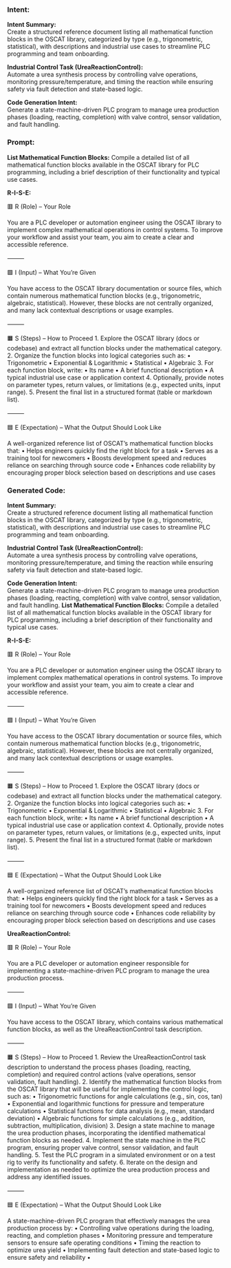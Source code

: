 ### Intent:
**Intent Summary:**  
Create a structured reference document listing all mathematical function blocks in the OSCAT library, categorized by type (e.g., trigonometric, statistical), with descriptions and industrial use cases to streamline PLC programming and team onboarding.  

**Industrial Control Task (UreaReactionControl):**  
Automate a urea synthesis process by controlling valve operations, monitoring pressure/temperature, and timing the reaction while ensuring safety via fault detection and state-based logic.  

**Code Generation Intent:**  
Generate a state-machine-driven PLC program to manage urea production phases (loading, reacting, completion) with valve control, sensor validation, and fault handling.

### Prompt:
**List Mathematical Function Blocks:**
Compile a detailed list of all mathematical function blocks available in the OSCAT library for PLC programming, including a brief description of their functionality and typical use cases.

**R-I-S-E:**

🟥 R (Role) – Your Role

You are a PLC developer or automation engineer using the OSCAT library to implement complex mathematical operations in control systems. To improve your workflow and assist your team, you aim to create a clear and accessible reference.

⸻

🟩 I (Input) – What You’re Given

You have access to the OSCAT library documentation or source files, which contain numerous mathematical function blocks (e.g., trigonometric, algebraic, statistical). However, these blocks are not centrally organized, and many lack contextual descriptions or usage examples.

⸻

🟧 S (Steps) – How to Proceed
	1.	Explore the OSCAT library (docs or codebase) and extract all function blocks under the mathematical category.
	2.	Organize the function blocks into logical categories such as:
	•	Trigonometric
	•	Exponential & Logarithmic
	•	Statistical
	•	Algebraic
	3.	For each function block, write:
	•	Its name
	•	A brief functional description
	•	A typical industrial use case or application context
	4.	Optionally, provide notes on parameter types, return values, or limitations (e.g., expected units, input range).
	5.	Present the final list in a structured format (table or markdown list).

⸻

🟦 E (Expectation) – What the Output Should Look Like

A well-organized reference list of OSCAT’s mathematical function blocks that:
	•	Helps engineers quickly find the right block for a task
	•	Serves as a training tool for newcomers
	•	Boosts development speed and reduces reliance on searching through source code
	•	Enhances code reliability by encouraging proper block selection based on descriptions and use cases

### Generated Code:
**Intent Summary:**  
Create a structured reference document listing all mathematical function blocks in the OSCAT library, categorized by type (e.g., trigonometric, statistical), with descriptions and industrial use cases to streamline PLC programming and team onboarding.  

**Industrial Control Task (UreaReactionControl):**  
Automate a urea synthesis process by controlling valve operations, monitoring pressure/temperature, and timing the reaction while ensuring safety via fault detection and state-based logic.  

**Code Generation Intent:**  
Generate a state-machine-driven PLC program to manage urea production phases (loading, reacting, completion) with valve control, sensor validation, and fault handling.
**List Mathematical Function Blocks:**
Compile a detailed list of all mathematical function blocks available in the OSCAT library for PLC programming, including a brief description of their functionality and typical use cases.

**R-I-S-E:**

🟥 R (Role) – Your Role

You are a PLC developer or automation engineer using the OSCAT library to implement complex mathematical operations in control systems. To improve your workflow and assist your team, you aim to create a clear and accessible reference.

⸻

🟩 I (Input) – What You’re Given

You have access to the OSCAT library documentation or source files, which contain numerous mathematical function blocks (e.g., trigonometric, algebraic, statistical). However, these blocks are not centrally organized, and many lack contextual descriptions or usage examples.

⸻

🟧 S (Steps) – How to Proceed
	1.	Explore the OSCAT library (docs or codebase) and extract all function blocks under the mathematical category.
	2.	Organize the function blocks into logical categories such as:
	•	Trigonometric
	•	Exponential & Logarithmic
	•	Statistical
	•	Algebraic
	3.	For each function block, write:
	•	Its name
	•	A brief functional description
	•	A typical industrial use case or application context
	4.	Optionally, provide notes on parameter types, return values, or limitations (e.g., expected units, input range).
	5.	Present the final list in a structured format (table or markdown list).

⸻

🟦 E (Expectation) – What the Output Should Look Like

A well-organized reference list of OSCAT’s mathematical function blocks that:
	•	Helps engineers quickly find the right block for a task
	•	Serves as a training tool for newcomers
	•	Boosts development speed and reduces reliance on searching through source code
	•	Enhances code reliability by encouraging proper block selection based on descriptions and use cases

**UreaReactionControl:**

🟥 R (Role) – Your Role

You are a PLC developer or automation engineer responsible for implementing a state-machine-driven PLC program to manage the urea production process.

⸻

🟩 I (Input) – What You’re Given

You have access to the OSCAT library, which contains various mathematical function blocks, as well as the UreaReactionControl task description.

⸻

🟧 S (Steps) – How to Proceed
	1.	Review the UreaReactionControl task description to understand the process phases (loading, reacting, completion) and required control actions (valve operations, sensor validation, fault handling).
	2.	Identify the mathematical function blocks from the OSCAT library that will be useful for implementing the control logic, such as:
	•	Trigonometric functions for angle calculations (e.g., sin, cos, tan)
	•	Exponential and logarithmic functions for pressure and temperature calculations
	•	Statistical functions for data analysis (e.g., mean, standard deviation)
	•	Algebraic functions for simple calculations (e.g., addition, subtraction, multiplication, division)
	3.	Design a state machine to manage the urea production phases, incorporating the identified mathematical function blocks as needed.
	4.	Implement the state machine in the PLC program, ensuring proper valve control, sensor validation, and fault handling.
	5.	Test the PLC program in a simulated environment or on a test rig to verify its functionality and safety.
	6.	Iterate on the design and implementation as needed to optimize the urea production process and address any identified issues.

⸻

🟦 E (Expectation) – What the Output Should Look Like

A state-machine-driven PLC program that effectively manages the urea production process by:
	•	Controlling valve operations during the loading, reacting, and completion phases
	•	Monitoring pressure and temperature sensors to ensure safe operating conditions
	•	Timing the reaction to optimize urea yield
	•	Implementing fault detection and state-based logic to ensure safety and reliability
	•
